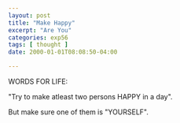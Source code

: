 ```yaml
---
layout: post
title: "Make Happy"
excerpt: "Are You"
categories: exp56
tags: [ thought ]
date: 2000-01-01T08:08:50-04:00

---
```


WORDS FOR LIFE:

"Try to make atleast two persons HAPPY in a day".

But make sure one of them is "YOURSELF".
